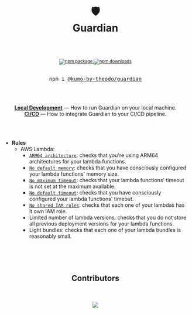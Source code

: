 <div align="center">
  <h1>
    <br/>
    <br/>
    🛡
    <br />
    Guardian
    <br />
    <br />
  </h1>
  <sup>
    <br />
    <a href="https://www.npmjs.com/package/@kumo-by-theodo/guardian">
       <img src="https://img.shields.io/npm/v/@kumo-by-theodo/guardian.svg" alt="npm package" />
    </a>
    <a href="https://www.npmjs.com/package/@kumo-by-theodo/guardian">
      <img src="https://img.shields.io/npm/dm/@kumo-by-theodo/guardian.svg" alt="npm downloads" />
    </a>
  </sup>
  <br />
  <br />
  <pre>npm i <a href="https://www.npmjs.com/package/@kumo-by-theodo/guardian">@kumo-by-theodo/guardian</a></pre>
  <br />
  <br />
</div>

<p align="center">
  <a href="./docs/running-locally.md"><strong>Local Development</strong></a> &mdash; How to run Guardian on your local machine.
  <br />
  <a href="./docs/running-in-ci.md"><strong>CI/CD</strong></a> &mdash; How to integrate Guardian to your CI/CD pipeline.
  <br />
</p>
<br />
<br />

- **Rules**
  - AWS Lambda:
    - [`ARM64 architecture`](./docs/rules/use-arm.md): checks that you're using ARM64 architectures for your lambda functions.
    - [`No default memory`](./docs/rules/no-default-memory.md): checks that you have consciously configured your lambda functions' memory size.
    - [`No maximum timeout`](./docs/rules/no-max-timeout.md): checks that your lambda functions' timeout is not set at the maximum available.
    - [`No default timeout`](./docs/rules/no-default-timeout.md): checks that you have consciously configured your lambda functions' timeout.
    - [`No shared IAM roles`](./docs/rules/no-shared-roles.md): checks that each one of your lambdas has it own IAM role.
    - Limited number of lambda versions: checks that you do not store all previous deployment versions for your lambda functions.
    - Light bundles: checks that each one of your lambda bundles is reasonably small.

<div align="center">
  <br />
  <br />
  <br />
  <h2>Contributors</h2>
  <br />
  <br />
  <a href="https://github.com/kumo-by-theodo/guardian/graphs/contributors">
    <img src="https://contrib.rocks/image?repo=kumo-by-theodo/guardian" />
  </a>
  <br />
  <br />
</div>
